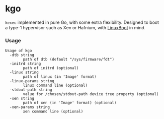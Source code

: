 # kgo

`kexec` implemented in pure Go, with some extra flexibility.
Designed to boot a type-1 hypervisor such as Xen or Hafnium, with [LinuxBoot](https://www.linuxboot.org/) in mind.

### Usage

```
Usage of kgo
  -dtb string
        path of dtb (default "/sys/firmware/fdt")
  -initrd string
        path of initrd (optional)
  -linux string
        path of linux (in 'Image' format)
  -linux-params string
        linux command line (optional)
  -stdout-path string
        value for /chosen/stdout-path device tree property (optional)
  -xen string
        path of xen (in 'Image' format) (optional)
  -xen-params string
        xen command line (optional)
```

